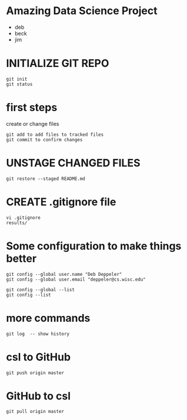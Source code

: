 # Amazing Data Science Project

* deb
* beck
* jim

# INITIALIZE GIT REPO

```
git init
git status
```

# first steps

create or change files
```
git add to add files to tracked files
git commit to confirm changes
```

# UNSTAGE CHANGED FILES

```
git restore --staged README.md
```

# CREATE .gitignore file

```
vi .gitignore
results/
```

# Some configuration to make things better

```
git config --global user.name "Deb Deppeler"
git config --global user.email "deppeler@cs.wisc.edu"

git config --global --list
git config --list
```

# more commands

```
git log  -- show history
```

# csl to GitHub

```
git push origin master
```

# GitHub to csl

```
git pull origin master
```

